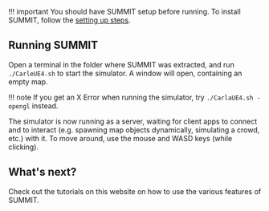!!! important
    You should have SUMMIT setup before running. To install SUMMIT, follow the [setting up steps](../setting_up).

## Running SUMMIT
Open a terminal in the folder where SUMMIT was extracted, and run `./CarleUE4.sh` to start the simulator. A window will open, containing an empty map. 

!!! note
    If you get an X Error when running the simulator, try `./CarlaUE4.sh -opengl` instead.

The simulator is now running as a server, waiting for client apps to connect and to interact (e.g. spawning map objects dynamically, simulating a crowd, etc.) with it. To move around, use the mouse and WASD keys (while clicking). 

## What's next?

Check out the tutorials on this website on how to use the various features of SUMMIT.

